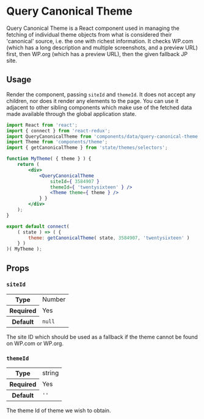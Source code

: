 # Query Canonical Theme

Query Canonical Theme is a React component used in managing the fetching of individual theme objects from what is considered their 'canonical' source, i.e. the one with richest information. It checks WP.com (which has a long description and multiple screenshots, and a preview URL) first, then WP.org (which has a preview URL), then the given fallback JP site.

## Usage

Render the component, passing `siteId` and `themeId`. It does not accept any children, nor does it render any elements to the page. You can use it adjacent to other sibling components which make use of the fetched data made available through the global application state.

```jsx
import React from 'react';
import { connect } from 'react-redux';
import QueryCanonicalTheme from 'components/data/query-canonical-theme';
import Theme from 'components/theme';
import { getCanonicalTheme } from 'state/themes/selectors';

function MyTheme( { theme } ) {
	return (
		<div>
			<QueryCanonicalTheme
				siteId={ 3584907 }
				themeId={ 'twentysixteen' } />
				<Theme theme={ theme } />
			} }
		</div>
	);
}

export default connect(
	( state ) => ( {
		theme: getCanonicalTheme( state, 3584907, 'twentysixteen' )
	} )
)( MyTheme );
```

## Props

### `siteId`

<table>
	<tr><th>Type</th><td>Number</td></tr>
	<tr><th>Required</th><td>Yes</td></tr>
	<tr><th>Default</th><td><code>null</code></td></tr>
</table>

The site ID which should be used as a fallback if the theme cannot be found on WP.com or WP.org.

### `themeId`

<table>
	<tr><th>Type</th><td>string</td></tr>
	<tr><th>Required</th><td>Yes</td></tr>
	<tr><th>Default</th><td><code>''</code></td></tr>
</table>

The theme Id of theme we wish to obtain.
